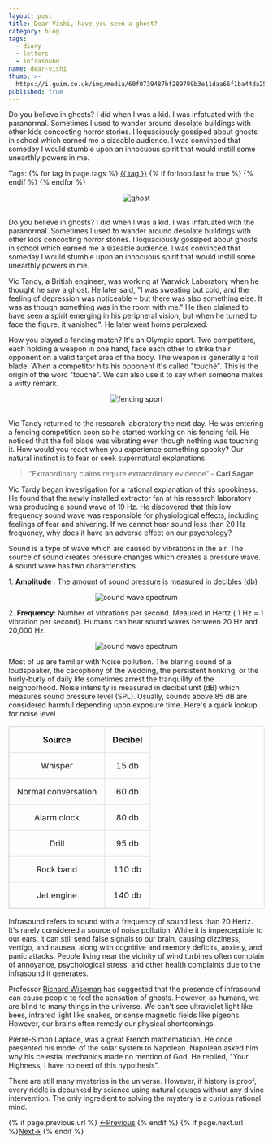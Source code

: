 ```yaml
---
layout: post
title: Dear Vishi, have you seen a ghost?
category: blog
tags:
  - diary
  - letters
  - infrasound
name: dear-vishi
thumb: >-
  https://i.guim.co.uk/img/media/60f0739487bf289799b3e11daa66f1ba44da2562/1_0_2559_1536/master/2559.jpg?width=465&quality=45&auto=format&fit=max&dpr=2&s=69e9fa34d8a6e6f773d94d6658ca4dc4
published: true
---
```


Do you believe in ghosts? I did when I was a kid. I was infatuated with the paranormal. Sometimes I used to wander around desolate buildings with other kids concocting horror stories. I loquaciously gossiped about ghosts in school which earned me a sizeable audience. I was convinced that someday I would stumble upon an innocuous spirit that would instill some unearthly powers in me.<!-- truncate_here -->
<p>Tags: {% for tag in page.tags %} <a class="mytag" href="/tag/{{ tag }}" title="View posts tagged with &quot;{{ tag }}&quot;">{{ tag }}</a>  {% if forloop.last != true %} {% endif %} {% endfor %} </p>

<style>
table, td, th {  
  border: 1px solid #ddd;
  text-align: center;
}

table {
  border-collapse: collapse;
  width: 100%;
}

th, td {
  padding: 15px;
}


</style>

<center>
 <img src="https://i.guim.co.uk/img/media/60f0739487bf289799b3e11daa66f1ba44da2562/1_0_2559_1536/master/2559.jpg?width=465&quality=45&auto=format&fit=max&dpr=2&s=69e9fa34d8a6e6f773d94d6658ca4dc4" alt="ghost">
</center> <br>


<p>Do you believe in ghosts? I did when I was a kid. I was infatuated with the paranormal. Sometimes I used to wander around desolate buildings with other kids concocting horror stories. I loquaciously gossiped about ghosts in school which earned me a sizeable audience. I was convinced that someday I would stumble upon an innocuous spirit that would instill some unearthly powers in me.</p>


Vic Tandy, a British engineer, was working at Warwick Laboratory when he thought he saw a ghost. He later said, "I was sweating but cold, and the feeling of depression was noticeable – but there was also something else. It was as though something was in the room with me." He then claimed to have seen a spirit emerging in his peripheral vision, but when he turned to face the figure, it vanished". He later went home perplexed.



How you played a fencing match? It's an Olympic sport. Two competitors, each holding a weapon in one hand, face each other to strike their opponent on a valid target area of the body. The weapon is generally a foil blade. When a competitor hits his opponent it's called "touché". This is the origin of the word "touché". We can also use it to say when someone makes a witty remark. 

<center>
 <img src="https://img.olympicchannel.com/images/image/private/t_16-9_360-203_2x/f_auto/v1538355600/primary/j7n3yaxfyi1voyxszsyu" alt="fencing sport">
</center> <br>

Vic Tandy returned to the research laboratory the next day. He was entering a fencing competition soon so he started working on his fencing foil. He noticed that the foil blade was vibrating even though nothing was touching it. How would you react when you experience something spooky? Our natural instinct is to fear or seek supernatural explanations. 

> "Extraordinary claims require extraordinary evidence” - **Carl Sagan**


Vic Tardy began investigation for a rational explanation of this spookiness. He found that the newly installed extractor fan at his research laboratory was producing a sound wave of 19 Hz. He discovered that this low frequency sound wave was responsible for physiological effects, including feelings of fear and shivering. If we cannot hear sound less than 20 Hz frequency, why does it have an adverse effect on our psychology? 


Sound is a type of wave which are caused by vibrations in the air. The source of sound creates pressure changes which creates a pressure wave. A sound wave has two characteristics

1\. <b>Amplitude</b> : The amount of sound pressure is measured in decibles (db)


 <center>
<img src="https://s3-us-west-2.amazonaws.com/courses-images-archive-read-only/wp-content/uploads/sites/222/2014/12/20105352/Figure_18_03_01ab.jpg" alt="sound wave spectrum">
</center>


2\. <b>Frequency</b>:  Number of vibrations per second. Meaured in Hertz ( 1 Hz = 1 vibration per second).  Humans can hear sound waves between 20 Hz and 20,000 Hz.


<center>
 <img src="https://i.imgur.com/gVBQiHT.png" alt="sound wave spectrum">
</center>

Most of us are familiar with Noise pollution. The blaring sound of a loudspeaker, the cacophony of the wedding,  the persistent honking, or the hurly-burly of daily life sometimes arrest the tranquility of the neighborhood. Noise intensity is measured in decibel unit (dB) which measures sound pressure level (SPL). Usually, sounds above 85 dB are considered harmful depending upon exposure time. Here's a quick lookup for noise level 

<table>
<tr>
  <th>
    Source
  </th>
  <th>
    Decibel
  </th>
</tr>
<tr>
 <td>
  Whisper
 </td>
  <td>
  15 db
  </td>
</tr>

<tr>
 <td>
  Normal conversation
 </td>
  <td>
  60 db
  </td>
</tr>

<tr>
 <td>
  Alarm clock
 </td>
  <td>
  80 db
  </td>
</tr>

<tr>
 <td>
  Drill
 </td>
  <td>
  95 db
  </td>
</tr>



<tr>
 <td>
  Rock band
 </td>
  <td>
  110 db
  </td>
</tr>


<tr>
 <td>
  Jet engine
 </td>
  <td>
  140 db
  </td>
</tr>
</table>

Infrasound refers to sound with a frequency of sound less than 20 Hertz. It's rarely considered a source of noise pollution. While it is imperceptible to our ears, it can still send false signals to our brain, causing dizziness, vertigo, and nausea, along with cognitive and memory deficits, anxiety, and panic attacks. People living near the vicinity of wind turbines often complain of annoyance, psychological stress, and other health complaints due to the infrasound it generates.

Professor [Richard Wiseman](https://en.wikipedia.org/wiki/Richard_Wiseman) has suggested that the presence of infrasound can cause people to feel the sensation of ghosts.  However, as humans, we are blind to many things in the universe. We can't see ultraviolet light like bees, infrared light like snakes, or sense magnetic fields like pigeons. However, our brains often remedy our physical shortcomings. 

Pierre-Simon Laplace, was a great French mathematician. He once presented his model of the solar system to Napolean. Napolean asked him why his celestial mechanics made no mention of God. He replied, "Your Highness, I have no need of this hypothesis". 

There are still many mysteries in the universe. However, if history is proof, every riddle is debunked by science using natural causes without any divine intervention. The only ingredient to solving the mystery is a curious rational mind. 

<nav class="pagination clear" style="padding-bottom:20px;">
{% if page.previous.url %} <a class="prev-item" href="{{page.previous.url}}" title="Previous Post: {{page.previous.title}}">&larr;Previous</a>   {% endif %}  {% if page.next.url %}<a class="next-item" href="{{page.next.url}}" title="Next Post: {{page.next.title}}">Next&rarr;</a>         {% endif %}
</nav>
